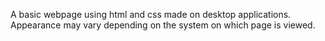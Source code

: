 A basic webpage using html and css made on desktop applications.
Appearance may vary depending on the system on which page is viewed. 